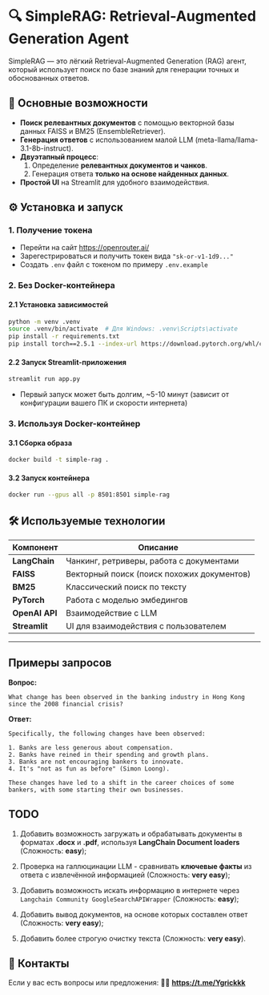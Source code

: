 # 🔍 SimpleRAG: Retrieval-Augmented Generation Agent  

SimpleRAG — это лёгкий Retrieval-Augmented Generation (RAG) агент, который использует поиск по базе знаний для генерации точных и обоснованных ответов.  

## 🚀 Основные возможности  
- **Поиск релевантных документов** с помощью векторной базы данных FAISS и BM25 (EnsembleRetriever).  
- **Генерация ответов** с использованием малой LLM (meta-llama/llama-3.1-8b-instruct).  
- **Двуэтапный процесс**:  
  1. Определение **релевантных документов и чанков**.  
  2. Генерация ответа **только на основе найденных данных**.  
- **Простой UI** на Streamlit для удобного взаимодействия.  


## ⚙️ Установка и запуск  

### 1. Получение токена

- Перейти на сайт https://openrouter.ai/
- Зарегестрироваться и получить токен вида `"sk-or-v1-1d9..."`
- Создать `.env` файл с токеном по примеру `.env.example`

### 2. Без Docker-контейнера
#### 2.1 Установка зависимостей  
```bash
python -m venv .venv
source .venv/bin/activate  # Для Windows: .venv\Scripts\activate
pip install -r requirements.txt 
pip install torch==2.5.1 --index-url https://download.pytorch.org/whl/cu121 # или другую необходимую cuda-версию для torch
```

#### 2.2 Запуск Streamlit-приложения  
```bash
streamlit run app.py
```
* Первый запуск может быть долгим, ~5-10 минут (зависит от конфигурации вашего ПК и скорости интернета)

### 3. Используя Docker-контейнер
#### 3.1 Сборка образа 
```bash
docker build -t simple-rag .
```

#### 3.2 Запуск контейнера
```bash
docker run --gpus all -p 8501:8501 simple-rag
```

## 🛠 Используемые технологии  

| Компонент      | Описание |
|---------------|----------|
| **LangChain** | Чанкинг, ретриверы, работа с документами |
| **FAISS**     | Векторный поиск (поиск похожих документов) |
| **BM25**      | Классический поиск по тексту |
| **PyTorch**   | Работа с моделью эмбедингов |
| **OpenAI API** | Взаимодействие с LLM |
| **Streamlit** | UI для взаимодействия с пользователем |

---

## Примеры запросов  


**Вопрос:**  
```
What change has been observed in the banking industry in Hong Kong since the 2008 financial crisis?
```
**Ответ:**  
```
Specifically, the following changes have been observed:

1. Banks are less generous about compensation.
2. Banks have reined in their spending and growth plans.
3. Banks are not encouraging bankers to innovate.
4. It's "not as fun as before" (Simon Loong).

These changes have led to a shift in the career choices of some bankers, with some starting their own businesses.
```


## TODO  

1. Добавить возможность загружать и обрабатывать документы в форматах **.docx** и **.pdf**, используя **LangChain Document loaders** (Сложность: **easy**);

3. Проверка на галлюцинации LLM - cравнивать **ключевые факты** из ответа с извлечённой информацией (Сложность: **very easy**);  

4. Добавить возможность искать информацию в интернете через `Langchain Community GoogleSearchAPIWrapper` (Сложность: **easy**); 

5. Добавить вывод документов, на основе которых составлен ответ (Сложность: **very easy**);

6. Добавить более строгую очистку текста (Сложность: **very easy**).

## 📩 Контакты  
Если у вас есть вопросы или предложения: 👨‍💻 **https://t.me/Ygrickkk**  

